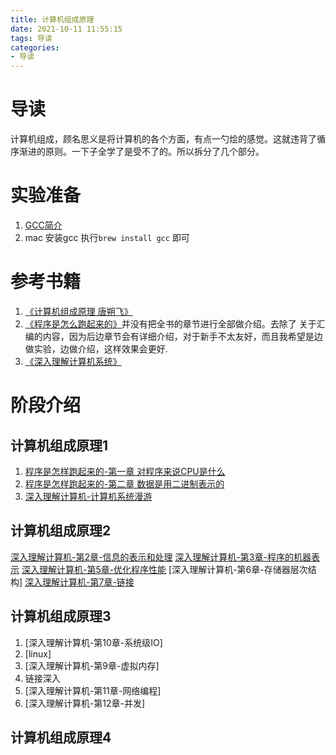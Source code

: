 ```yaml
---
title: 计算机组成原理
date: 2021-10-11 11:55:15
tags: 导读
categories:
- 导读
---
```


# 导读

计算机组成，顾名思义是将计算机的各个方面，有点一勺烩的感觉。这就违背了循序渐进的原则。一下子全学了是受不了的。所以拆分了几个部分。

# 实验准备
<!-- gcc 介绍 -->
1. [GCC简介](https://itopic.org/gcc.html)
2. mac 安装gcc 执行`brew install gcc` 即可
<!-- TODO: 计组 脑图   操作系统脑图-->

# 参考书籍 

1. [《计算机组成原理 唐朔飞》](https://item.jd.com/12237635.html)
2. [《程序是怎么跑起来的》](https://item.jd.com/11676683.html)并没有把全书的章节进行全部做介绍。去除了 关于汇编的内容，因为后边章节会有详细介绍，对于新手不太友好，而且我希望是边做实验，边做介绍，这样效果会更好.
3. [《深入理解计算机系统》](https://item.jd.com/32414185383.html)
# 阶段介绍
## 计算机组成原理1
<!-- # TODO:  cpu 处理器介绍 -->
<!-- TODO: 文章誊抄-->
1. [程序是怎样跑起来的-第一章 对程序来说CPU是什么](https://isam2016.cn/2021/09/07/composition/%E7%A8%8B%E5%BA%8F%E6%98%AF%E6%80%8E%E6%A0%B7%E8%B7%91%E8%B5%B7%E6%9D%A5%E7%9A%84/)
2. [程序是怎样跑起来的-第二章 数据是用二进制表示的](https://isam2016.cn/2021/09/08/composition/%E6%95%B0%E6%8D%AE%E6%98%AF%E7%94%A8%E4%BA%8C%E8%BF%9B%E5%88%B6%E8%A1%A8%E7%A4%BA%E7%9A%84/)
3. [深入理解计算机-计算机系统漫游](https://isam2016.cn/2021/11/03/composition/%E8%AE%A1%E7%BB%84-%E8%AE%A1%E7%AE%97%E6%9C%BA%E7%B3%BB%E7%BB%9F%E6%BC%AB%E6%B8%B8/)

## 计算机组成原理2
[深入理解计算机-第2章-信息的表示和处理]()
[深入理解计算机-第3章-程序的机器表示]()
[深入理解计算机-第5章-优化程序性能]()
[深入理解计算机-第6章-存储器层次结构]
[深入理解计算机-第7章-链接]()

## 计算机组成原理3
1. [深入理解计算机-第10章-系统级IO]
2. [linux]
3. [深入理解计算机-第9章-虚拟内存]
4. 链接深入
5. [深入理解计算机-第11章-网络编程]
6. [深入理解计算机-第12章-并发]

## 计算机组成原理4